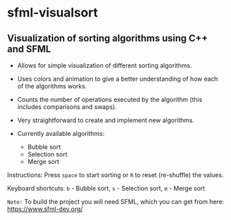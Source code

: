 # sfml-visualsort
Visualization of sorting algorithms using C++ and SFML 
-

- Allows for simple visualization of different sorting algorithms.
- Uses colors and animation to give a better understanding of how each of the algorithms works.
- Counts the number of operations executed by the algorithm (this includes comparisons and swaps).
- Very straightforward to create and implement new algorithms.

- Currently available algorithms:
  - Bubble sort
  - Selection sort
  - Merge sort


Instructions: Press `space` to start sorting or `R` to reset (re-shuffle) the values.

Keyboard shortcuts: `b` - Bubble sort, `s` - Selection sort, `m` - Merge sort

`Note:` To build the project you will need SFML, which you can get from here:
https://www.sfml-dev.org/
